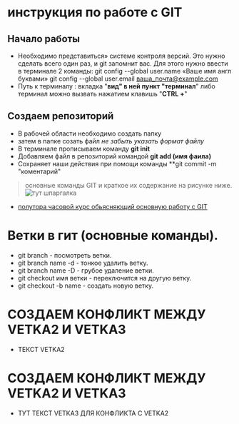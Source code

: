 # инструкция по работе с GIT 

## Начало работы
* Необходимо представиться» системе контроля версий. Это нужно сделать всего один раз, и git запомнит вас. Для этого нужно ввести в терминале 2 команды:
git config --global user.name «Ваше имя англ буквами»
git config --global user.email ваша_почта@example.com
* Путь к терминалу : вкладка "**вид" в ней пункт "терминал**"
либо терминал можно вызвать нажатием клавишь "**CTRL +**"
## Создаем репозиторий 
* В рабочей области необходимо создать папку 
* затем в папке созать файл _не забыть указать формат файлу_
* В терминале прописываем команду    **git init**
* Добавляем файл в репозиторий командой **git add (имя фаила)**
* Сохраняет наши действия при помощи команды **git commit -m "коментарий"
>основные команды GIT и краткое их содержание на рисунке ниже.
![тут шпаргалка](https://system-admins.ru/wp-content/uploads/2017/01/0001.jpg)

* [полутора часовой курс обьясняющий основную работу с GIT](https://vk.com/away.php?to=https%3A%2F%2Fyoutu.be%2F3HJoXpC9vAM&cc_key=)
# Ветки в гит (основные команды).
* git branch - посмотреть ветки.
* git branch name -d - тонкое удалить ветку. 
* git branch name -D - грубое удаление ветки. 
* git checkout имя ветки - переключится на другую ветку.
* git checkout -b name - создать новую ветку.
# СОЗДАЕМ КОНФЛИКТ МЕЖДУ VETKA2 И VETKA3
* ТЕКСТ VETKA2 
# СОЗДАЕМ КОНФЛИКТ МЕЖДУ VETKA2 И VETKA3 
* ТУТ ТЕКСТ VETKA3 ДЛЯ КОНФЛИКТА С VETKA2
